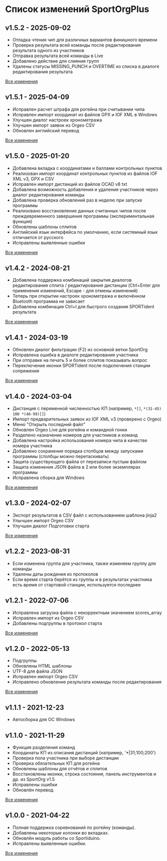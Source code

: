 # Список изменений SportOrgPlus

## v1.5.2 - 2025-09-02

* Отладка чтения чип для различных вариантов финишного времени
* Проверка результата всей команды после редактирования результата одного из участников
* Отправка результата всей команды в Live
* Добавлено действие для слияния групп
* Удалены статусы MISSING_PUNCH и OVERTIME из списка в диалоге редактирования результата

[Все изменения](https://github.com/sembruk/sportorg-plus/compare/v1.5.1...v1.5.2)

## v1.5.1 - 2025-04-09

* Исправлен расчет штрафа для рогейна при считывании чипа
* Исправлен импорт координат из файлов GPX и IOF XML в Windows
* Улучшен диалог настроек хронометража
* Улучшен импорт заявок из Orgeo CSV
* Обновлен английский перевод

[Все изменения](https://github.com/sembruk/sportorg-plus/compare/v1.5.0...v1.5.1)

## v1.5.0 - 2025-01-20

* Добавлена вкладка с координатами и баллами контрольных пунктов
* Реализован импорт координат контрольных пунктов из файлов IOF XML v3, GPX и CSV
* Исправлен импорт дистанций из файлов OCAD v8 txt
* Добавлена возможность добавления и удаления участников через диалог редактирования команды
* Добавлена проверка обновлений раз в неделю при запуске программы
* Реализовано восстановление данных считанных чипов после преждевременного завершения программы (экспериментальная функция)
* Обновлены шаблоны сплитов
* Английский язык интерфейса по умолчанию, если системный язык отличается от русского
* Исправлены выявленные ошибки

[Все изменения](https://github.com/sembruk/sportorg-plus/compare/v1.4.2...v1.5.0)

## v1.4.2 - 2024-08-21

* Добавлена поддержка комбинаций закрытия диалогов редактирования сплита / редактирования дистанции
(Ctrl+Enter для применения изменений, Escape - для отмены изменений)
* Теперь при открытии настроек хронометража и включённом Bluetooth программа не зависает
* Добавлена комбинация Ctrl+I для быстрого создания SPORTident результата

[Все изменения](https://github.com/sembruk/sportorg-plus/compare/v1.4.1...v1.4.2)

## v1.4.1 - 2024-03-19

* Обновлен диалог фильтрации (F2) из основной ветки SportOrg
* Исправлена ошибка в диалоге редактирования участника
* При отправке на печать 5 и более сплитов показывать вопрос
* Переключение иконки SPORTident после подключения станции сопряжения

[Все изменения](https://github.com/sembruk/sportorg-plus/compare/v1.4.0...v1.4.1)

## v1.4.0 - 2024-03-04

* Дистанция с переменной численностью КП (например, `*[]`, `*(31-45) 100 *(46-99)[]`)
* Импорт предварительных заявок из IOF XML v3 (проверено с Orgeo)
* Меню "Открыть последний файл"
* Обновлен Orgeo Live для рогейна и командной гонки
* Разделено назначение номеров для участников и команд
* Добавлена настройка использования номера чипа в качестве номера участника
* Добавлено сохранение порядка столбцов между запусками программы (столбцы можно перетаскивать)
* Защита существующего файла от перезаписи пустым файлом
* Защита изменения JSON файла в 2 или более экземплярах программы
* Исправлена сборка для Windows

[Все изменения](https://github.com/sembruk/sportorg-plus/compare/v1.3.0...v1.4.0)


## v1.3.0 - 2024-02-07

* Экспорт результатов в CSV файл с использованием шаблона jinja2
* Улычшен импорт Orgeo CSV
* Улучшен диалог Подготовки старта

[Все изменения](https://github.com/sembruk/sportorg-plus/compare/v1.2.2...v1.3.0)

## v1.2.2 - 2023-08-31

* Если изменена группа для участника, также изменяем группу для команды
* Удалены даты рождения из протоколов
* Если время старта берётся из группы
и в результатах участника есть время от стартовой станции, используется последнее

## v1.2.1 - 2022-07-06

* Исправлена загрузка файла с некорректным значением scores_array
* Исправлен импорт из Orgeo CSV
* Добавлены подгруппы в протокол старта

[Все изменения](https://github.com/sembruk/sportorg-plus/compare/v1.2.0...v1.2.1)

## v1.2.0 - 2022-05-13

* Подгруппы
* Обновлены HTML шаблоны
* UTF-8 для файла JSON
* Исправлен импорт Orgeo CSV
* Исправлено обновление результата команды после редактирования

[Все изменения](https://github.com/sembruk/sportorg-plus/compare/v1.1.1...v1.2.0)

## v1.1.1 - 2021-12-23

* Автосборка для ОС Windows

## v1.1.0 - 2021-11-29

* Функция разделения команд
* Координаты КП из описания дистанций (например, '\*|31;100;200')
* Проверка пола участника при выборе дистанции
* Проверка обязательных КП для рогейна
* Обновлены шаблоны для отчётов и сплитов
* Восстановлены иконки, строка состояния, панель инструментов и др. из SportOrg v1.5
* Исправлены ошибки
* Обновлён перевод

[Все изменения](https://github.com/sembruk/sportorg-plus/compare/v1.0.0...v1.1.0)

## v1.0.0 - 2021-04-22

* Полная поддержка соревнований по рогейну (команды).
* Добавлены некоторые колонки во вкладках.
* Обновлён модуль работы со Sportiduino.
* Исправлены выявленные ошибки.

[Все изменения](https://github.com/sembruk/sportorg-plus/compare/3a69d94...v1.0.0)
